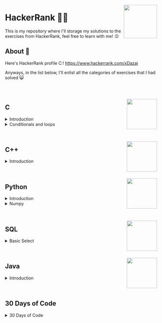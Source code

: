 <p>
  <img src="https://upload.wikimedia.org/wikipedia/commons/thumb/4/40/HackerRank_Icon-1000px.png/800px-HackerRank_Icon-1000px.png" align = "right"  width="110"/>
</p>

# HackerRank 🐱‍💻
This is my repository where I'll storage my solutions to the exercises from HackerRank, feel free to learn with me! :D


## About 👾
Here's HackerRank profile C:! https://www.hackerrank.com/xDazai

Anyways, in the list below, I'll enlist all the categories of exercises that I had solved 😺

<br>
</br>

<p >
  <a href="https://skillicons.dev">
    <img src="https://skillicons.dev/icons?i=c" align="right" width="100">
  </a>
</p>

## C

<details>
  <summary>Introduction</summary>
  
  * 1) Hello World
  * 2) Playing with Characters
  * 3) Sum and Difference of Two Numbers.
  * 4) Functions
  * 5) Pointers
</details>

<details>
  <summary>Conditionals and loops</summary>
  
  * 1) Conditional Statements in C.
  * 2) For loop in C.
  * 3) Sum of digits of a five digit number.
  * 4) Bitwise Operators.
  * 5) Printing patterns using loops.

</details>

<br>
</br>

<p >
  <a href="https://skillicons.dev">
    <img src="https://skillicons.dev/icons?i=cpp" align="right" width="100">
  </a>
</p>

## C++

<details>
  <summary>Introduction</summary>
  
  * 1) Hello World
  * 2) Input and Output
  * 3) Basic Data Types
  * 4) Conditional Statements
  * 5) For loop
  * 6) Functions
</details>

<br>
</br>

<p >
  <a href="https://skillicons.dev">
    <img src="https://skillicons.dev/icons?i=python" align="right" width="100">
  </a>
</p>


## Python

<details>
  <summary>Introduction</summary>
  
  * 1) Hello World
  * 2) If-Else
  * 3) Arithmetic Operators
  * 4) Division
  * 5) Loops
  * 6) Write a function
  * 7) Print Function
</details>
<details>
  <summary>Numpy</summary>
  
  * 1) Arrays
  * 2) Shape and Reshape

</details>

<br>
</br>

<p >
  <a href="https://skillicons.dev">
    <img src="https://skillicons.dev/icons?i=mysql" align="right" width="100">
  </a>
</p>


## SQL

<details>
  <summary>Basic Select</summary>
  
  * 1) Revising the Select Query 1
  * 2) Revising the Select Query 2
  * 3) Select All
  * 4) Select by ID
  * 5) Japanies Cities Attributes
  * 6) Japanese Cities Names
  * 7) Weather Observation Station 1
  * 8) Weather Observation Station 3
  * 9) Weather Observation Station 4
</details>

<br>
</br>

<p >
  <a href="https://skillicons.dev">
    <img src="https://skillicons.dev/icons?i=java" align="right" width="100">
  </a>
</p>

## Java

<details>
  <summary>Introduction</summary>
  
  * 1) Welcome to Java
  * 2) Java Stdin and  Stdout
</details>

<br>
</br>

## 30 Days of Code

<details>
  <summary>30 Days of Code</summary>
  
  * 0) Hello, World (Made in C)
  * 1) Data Types (Made in C)
  * 2) Operators (Made in C) 
  * 3) Intro to Conditional Statements (Made in C)
  * 4) Class vs. Instance (Made in C++)
  * 5) Loops (Made in C)
  * 6) Let's Review (Made in C)
  * 7) Arrays (Made in Python)
</details>


